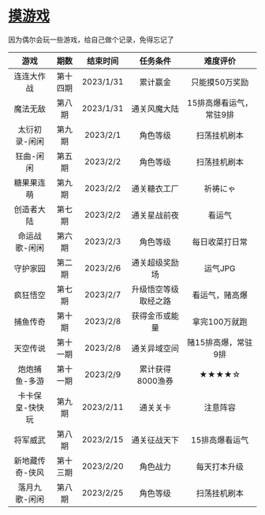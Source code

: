 # [摸游戏](https://github.com/noteMay/blog/issues/10)

因为偶尔会玩一些游戏，给自己做个记录，免得忘记了

|游戏|期数|结束时间|任务条件|难度评价|
|:---:|:---:|:---:|:---:|:---:|
|连连大作战 | 第十四期 | 2023/1/31 | 累计赢金 | 只能摸50万奖励|
|魔法无敌 | 第八期 | 2023/1/31 | 通关风魔大陆 | 15排高爆看运气，常驻9排|
|太衍初录-闲闲 | 第九期 | 2023/2/1 | 角色等级 | 扫荡挂机刷本|
|狂曲-闲闲 | 第五期 | 2023/2/2 | 角色等级 | 扫荡挂机刷本|
|糖果果连萌 | 第九期 | 2023/2/2 | 通关糖衣工厂 | 祈祷にゃ|
|创造者大陆 | 第七期 | 2023/2/2 | 通关星战前夜 | 看运气|
|命运战歌-闲闲 | 第六期 | 2023/2/3 | 角色等级 | 每日收菜打日常|
|守护家园 | 第二期 | 2023/2/6 | 通关超级奖励场 | 运气JPG|
|疯狂悟空 | 第七期 | 2023/2/7 | 升级悟空等级取经之路 | 看运气，赌高爆|
|捕鱼传奇 | 第十期 | 2023/2/8 | 获得金币或能量 | 拿完100万就跑|
|天空传说 | 第十一期 | 2023/2/8 | 通关异域空间 | 赌15排高爆，常驻9排|
|炮炮捕鱼-多游 | 第十一期 | 2023/2/9 | 累计获得8000渔券 | ★★★★☆|
|卡卡保皇-快快玩 | 第九期 | 2023/2/11 | 通关关卡 | 注意阵容|
|将军威武 | 第八期 | 2023/2/15 | 通关征战天下 | 15排高爆看运气|
|新地藏传奇-侠风 | 第十三期 | 2023/2/20 | 角色战力 | 每天打本升级|
|落月九歌-闲闲 | 第八期 | 2023/2/25 | 角色等级 | 扫荡挂机刷本|